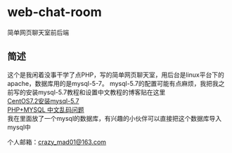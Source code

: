 # web-chat-room
简单网页聊天室前后端

## 简述
这个是我闲着没事干学了点PHP，写的简单网页聊天室，用后台是linux平台下的apache，数据库用的是mysql-5-7。
mysql-5.7的配置可能有点麻烦，我把我之前写的安装mysql-5.7教程和设置中文教程的博客贴在这里 <br />
<a href="http://blog.csdn.net/qq_32685139/article/details/52558309">CentOS7.2安装mysql-5.7</a> <br />
<a href="http://blog.csdn.net/qq_32685139/article/details/52893828">PHP+MYSQL 中文乱码问题</a> <br />
我在里面放了一个mysql的数据库，有兴趣的小伙伴可以直接把这个数据库导入mysql中

个人邮箱：crazy_mad01@163.com
